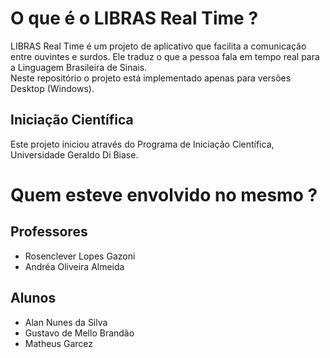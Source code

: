 # O que é o LIBRAS Real Time ?
LIBRAS Real Time é um projeto de aplicativo que facilita a comunicação entre ouvintes e surdos. Ele traduz o que a pessoa fala em tempo real para a Linguagem Brasileira de Sinais.\
Neste repositório o projeto está implementado apenas para versões Desktop (Windows).

## Iniciação Científica
Este projeto iniciou através do Programa de Iniciação Científica, Universidade Geraldo Di Biase.

# Quem esteve envolvido no mesmo ?
## Professores
* Rosenclever Lopes Gazoni
* Andréa Oliveira Almeida
## Alunos
* Alan Nunes da Silva
* Gustavo de Mello Brandão
* Matheus Garcez

